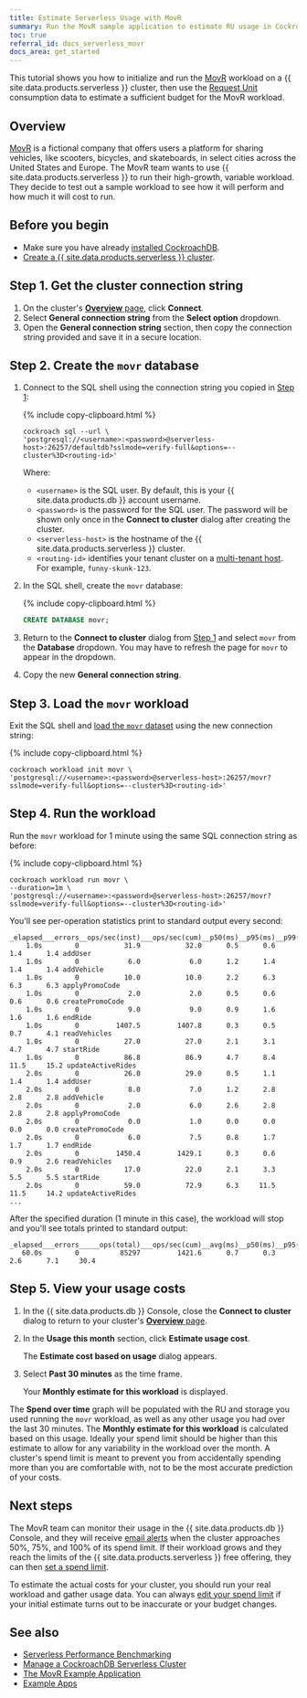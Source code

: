 ```yaml
---
title: Estimate Serverless Usage with MovR
summary: Run the MovR sample application to estimate RU usage in CockroachDB Serverless.
toc: true
referral_id: docs_serverless_movr
docs_area: get_started
---
```


This tutorial shows you how to initialize and run the [MovR](../{{site.versions["stable"]}}/movr.html) workload on a {{ site.data.products.serverless }} cluster, then use the [Request Unit](serverless-faqs.html#what-is-a-request-unit) consumption data to estimate a sufficient budget for the MovR workload.

## Overview

[MovR](../{{site.versions["stable"]}}/movr.html) is a fictional company that offers users a platform for sharing vehicles, like scooters, bicycles, and skateboards, in select cities across the United States and Europe. The MovR team wants to use {{ site.data.products.serverless }} to run their high-growth, variable workload. They decide to test out a sample workload to see how it will perform and how much it will cost to run.

## Before you begin

- Make sure you have already [installed CockroachDB](../{{site.versions["stable"]}}/install-cockroachdb.html).
- [Create a {{ site.data.products.serverless }} cluster](quickstart.html).

## Step 1. Get the cluster connection string

1. On the cluster's [**Overview** page](cluster-overview-page.html), click **Connect**.
1. Select **General connection string** from the **Select option** dropdown.
1. Open the **General connection string** section, then copy the connection string provided and save it in a secure location.

## Step 2. Create the `movr` database

1. Connect to the SQL shell using the connection string you copied in [Step 1](#step-1-get-the-cluster-connection-string):

    {% include copy-clipboard.html %}
    ~~~ shell
    cockroach sql --url \
    'postgresql://<username>:<password>@serverless-host>:26257/defaultdb?sslmode=verify-full&options=--cluster%3D<routing-id>'
    ~~~
    
    Where:
      - `<username>` is the SQL user. By default, this is your {{ site.data.products.db }} account username.
      - `<password>` is the password for the SQL user. The password will be shown only once in the **Connect to cluster** dialog after creating the cluster.
      - `<serverless-host>` is the hostname of the {{ site.data.products.serverless }} cluster.
      - `<routing-id>` identifies your tenant cluster on a [multi-tenant host](architecture.html#architecture). For example, `funny-skunk-123`.

1. In the SQL shell, create the `movr` database:

    {% include copy-clipboard.html %}
    ~~~ sql
    CREATE DATABASE movr;
    ~~~
  
1. Return to the **Connect to cluster** dialog from [Step 1](#step-1-get-the-cluster-connection-string) and select `movr` from the **Database** dropdown. You may have to refresh the page for `movr` to appear in the dropdown.

1. Copy the new **General connection string**.

## Step 3. Load the `movr` workload

Exit the SQL shell and [load the `movr` dataset](../{{site.versions["stable"]}}/cockroach-workload.html#movr-workload) using the new connection string:

  {% include copy-clipboard.html %}
  ~~~ shell
  cockroach workload init movr \
  'postgresql://<username>:<password>@serverless-host>:26257/movr?sslmode=verify-full&options=--cluster%3D<routing-id>'
  ~~~

## Step 4. Run the workload

Run the `movr` workload for 1 minute using the same SQL connection string as before:

  {% include copy-clipboard.html %}
  ~~~ shell
  cockroach workload run movr \
  --duration=1m \
  'postgresql://<username>:<password>@serverless-host>:26257/movr?sslmode=verify-full&options=--cluster%3D<routing-id>'
  ~~~

  You'll see per-operation statistics print to standard output every second:

  ~~~
  _elapsed___errors__ops/sec(inst)___ops/sec(cum)__p50(ms)__p95(ms)__p99(ms)_pMax(ms)
      1.0s        0           31.9           32.0      0.5      0.6      1.4      1.4 addUser
      1.0s        0            6.0            6.0      1.2      1.4      1.4      1.4 addVehicle
      1.0s        0           10.0           10.0      2.2      6.3      6.3      6.3 applyPromoCode
      1.0s        0            2.0            2.0      0.5      0.6      0.6      0.6 createPromoCode
      1.0s        0            9.0            9.0      0.9      1.6      1.6      1.6 endRide
      1.0s        0         1407.5         1407.8      0.3      0.5      0.7      4.1 readVehicles
      1.0s        0           27.0           27.0      2.1      3.1      4.7      4.7 startRide
      1.0s        0           86.8           86.9      4.7      8.4     11.5     15.2 updateActiveRides
      2.0s        0           26.0           29.0      0.5      1.1      1.4      1.4 addUser
      2.0s        0            8.0            7.0      1.2      2.8      2.8      2.8 addVehicle
      2.0s        0            2.0            6.0      2.6      2.8      2.8      2.8 applyPromoCode
      2.0s        0            0.0            1.0      0.0      0.0      0.0      0.0 createPromoCode
      2.0s        0            6.0            7.5      0.8      1.7      1.7      1.7 endRide
      2.0s        0         1450.4         1429.1      0.3      0.6      0.9      2.6 readVehicles
      2.0s        0           17.0           22.0      2.1      3.3      5.5      5.5 startRide
      2.0s        0           59.0           72.9      6.3     11.5     11.5     14.2 updateActiveRides
  ...
  ~~~

  After the specified duration (1 minute in this case), the workload will stop and you'll see totals printed to standard output:

  ~~~
  _elapsed___errors_____ops(total)___ops/sec(cum)__avg(ms)__p50(ms)__p95(ms)__p99(ms)_pMax(ms)__result
     60.0s        0          85297         1421.6      0.7      0.3      2.6      7.1     30.4
  ~~~
      
## Step 5. View your usage costs

1. In the {{ site.data.products.db }} Console, close the **Connect to cluster** dialog to return to your cluster's [**Overview** page](cluster-overview-page.html).

1. In the **Usage this month** section, click **Estimate usage cost**.

    The **Estimate cost based on usage** dialog appears.
    
1. Select **Past 30 minutes** as the time frame.

    Your **Monthly estimate for this workload** is displayed.

The **Spend over time** graph will be populated with the RU and storage you used running the `movr` workload, as well as any other usage you had over the last 30 minutes. The **Monthly estimate for this workload** is calculated based on this usage. Ideally your spend limit should be higher than this estimate to allow for any variability in the workload over the month. A cluster's spend limit is meant to prevent you from accidentally spending more than you are comfortable with, not to be the most accurate prediction of your costs.

## Next steps

The MovR team can monitor their usage in the {{ site.data.products.db }} Console, and they will receive [email alerts](alerts-page.html#configure-alerts) when the cluster approaches 50%, 75%, and 100% of its spend limit. If their workload grows and they reach the limits of the {{ site.data.products.serverless }} free offering, they can then [set a spend limit](serverless-cluster-management.html#edit-your-spend-limit).

To estimate the actual costs for your cluster, you should run your real workload and gather usage data. You can always [edit your spend limit](serverless-cluster-management.html) if your initial estimate turns out to be inaccurate or your budget changes.

## See also

- [Serverless Performance Benchmarking](serverless-benchmarking.html)
- [Manage a CockroachDB Serverless Cluster](serverless-cluster-management.html)
- [The MovR Example Application](../stable/movr.html)
- [Example Apps](../stable/example-apps.html)
